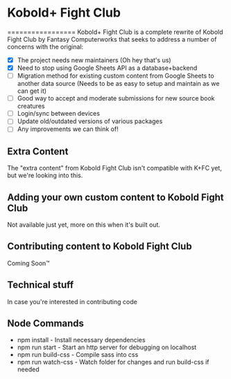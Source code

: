 # Kobold+ Fight Club
=================
Kobold+ Fight Club is a complete rewrite of Kobold Fight Club by Fantasy Computerworks that seeks to address a number of concerns with the original: 
- [x] The project needs new maintainers (Oh hey that's us)
- [x] Need to stop using Google Sheets API as a database+backend
- [ ] Migration method for existing custom content from Google Sheets to another data source (Needs to be as easy to setup and maintain as we can get it)
- [ ] Good way to accept and moderate submissions for new source book creatures
- [ ] Login/sync between devices
- [ ] Update old/outdated versions of various packages
- [ ] Any improvements we can think of!

## Extra Content
The "extra content" from Kobold Fight Club isn't compatible with K+FC yet, but we're looking into this.

## Adding your own custom content to Kobold Fight Club
Not available just yet, more on this when it's built out.

## Contributing content to Kobold Fight Club
Coming Soon™

## Technical stuff
In case you're interested in contributing code

## Node Commands
- npm install - Install necessary dependencies
- npm run start - Start an http server for debugging on localhost
- npm run build-css - Compile sass into css
- npm run watch-css - Watch folder for changes and run build-css if needed
